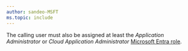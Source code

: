 ```yaml
---
author: sandeo-MSFT
ms.topic: include
---
```


The calling user must also be assigned at least the *Application Administrator* or *Cloud Application Administrator* [Microsoft Entra role](/entra/identity/role-based-access-control/permissions-reference?toc=%2Fgraph%2Ftoc.json).
